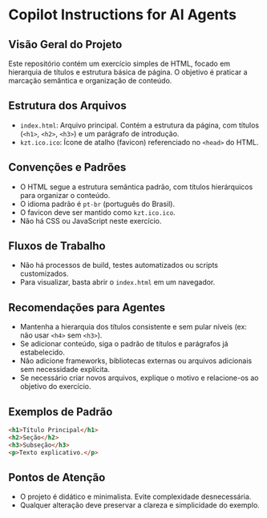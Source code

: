 # Copilot Instructions for AI Agents

## Visão Geral do Projeto
Este repositório contém um exercício simples de HTML, focado em hierarquia de títulos e estrutura básica de página. O objetivo é praticar a marcação semântica e organização de conteúdo.

## Estrutura dos Arquivos
- `index.html`: Arquivo principal. Contém a estrutura da página, com títulos (`<h1>`, `<h2>`, `<h3>`) e um parágrafo de introdução.
- `kzt.ico.ico`: Ícone de atalho (favicon) referenciado no `<head>` do HTML.

## Convenções e Padrões
- O HTML segue a estrutura semântica padrão, com títulos hierárquicos para organizar o conteúdo.
- O idioma padrão é `pt-br` (português do Brasil).
- O favicon deve ser mantido como `kzt.ico.ico`.
- Não há CSS ou JavaScript neste exercício.

## Fluxos de Trabalho
- Não há processos de build, testes automatizados ou scripts customizados.
- Para visualizar, basta abrir o `index.html` em um navegador.

## Recomendações para Agentes
- Mantenha a hierarquia dos títulos consistente e sem pular níveis (ex: não usar `<h4>` sem `<h3>`).
- Se adicionar conteúdo, siga o padrão de títulos e parágrafos já estabelecido.
- Não adicione frameworks, bibliotecas externas ou arquivos adicionais sem necessidade explícita.
- Se necessário criar novos arquivos, explique o motivo e relacione-os ao objetivo do exercício.

## Exemplos de Padrão
```html
<h1>Título Principal</h1>
<h2>Seção</h2>
<h3>Subseção</h3>
<p>Texto explicativo.</p>
```

## Pontos de Atenção
- O projeto é didático e minimalista. Evite complexidade desnecessária.
- Qualquer alteração deve preservar a clareza e simplicidade do exemplo.
